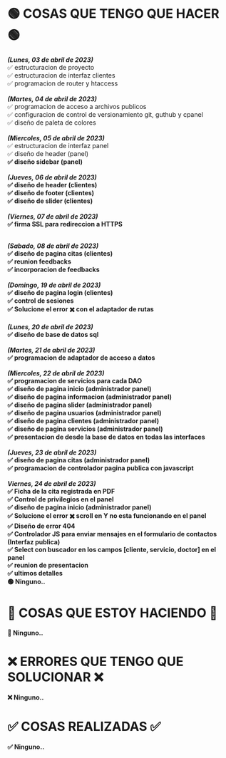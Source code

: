 # 🟢 COSAS QUE TENGO QUE HACER 🟢 <br>

<b><i>(Lunes, 03 de abril de 2023)</i></b><br>
✅ estructuracion de proyecto<br>
✅ estructuracion de interfaz clientes<br>
✅ programacion de router y htaccess<br>
<br>
<b><i>(Martes, 04 de abril de 2023)</i></b><br>
✅ programacion de acceso a archivos publicos<br>
✅ configuracion de control de versionamiento git, guthub y cpanel<br>
✅ diseño de paleta de colores<br>
<br>
<b><i>(Miercoles, 05 de abril de 2023)</i></b><br>
✅ estructuracion de interfaz panel<br>
✅ diseño de header (panel) <b><br>
✅ diseño sidebar (panel)<br>
<br>
<b><i>(Jueves, 06 de abril de 2023)</i></b><br>
✅ diseño de header (clientes)<br>
✅ diseño de footer (clientes) <br>
✅ diseño de slider (clientes)<br>
<br>
<b><i>(Viernes, 07 de abril de 2023)</i></b><br>
✅ firma SSL para redireccion a HTTPS <br>

<!-- ✅ diseño de pagina inicio (clientes) <br>
✅ diseño de pagina contactos (clientes) <br> -->
<br>
<b><i>(Sabado, 08 de abril de 2023)</i></b><br>
✅ diseño de pagina citas (clientes) <br>
✅ reunion feedbacks <br>
✅ incorporacion de feedbacks <br>
<br>
<b><i>(Domingo, 19 de abril de 2023)</i></b><br>
✅ diseño de pagina login (clientes) <br>
✅ control de sesiones <br>
✅ Solucione el error ✖️ con el adaptador de rutas<br>
<br>
<b><i>(Lunes, 20 de abril de 2023)</i></b><br>
✅ diseño de base de datos sql <br>
<br>
<b><i>(Martes, 21 de abril de 2023)</i></b><br>
✅ programacion de adaptador de acceso a datos <br>
<br>
<b><i>(Miercoles, 22 de abril de 2023)</i></b><br>
✅ programacion de servicios para cada DAO <br>
✅ diseño de pagina inicio (administrador panel) <br>
✅ diseño de pagina informacion (administrador panel) <br>
✅ diseño de pagina slider (administrador panel) <br>
✅ diseño de pagina usuarios (administrador panel) <br>
✅ diseño de pagina clientes (administrador panel) <br>
✅ diseño de pagina servicios (administrador panel) <br>
✅ presentacion de desde la base de datos en todas las interfaces <br>
<br>
<b><i>(Jueves, 23 de abril de 2023)</i></b><br>
✅ diseño de pagina citas (administrador panel) <br>
✅ programacion de controlador pagina publica con javascript <br>
<br>
<b><i>Viernes, 24 de abril de 2023)</i></b><br>
✅ Ficha de la cita registrada en PDF <br>
✅ Control de privilegios en el panel<br>
✅ diseño de pagina inicio (administrador panel) <br>
✅ Solucione el error ✖️ scroll en Y no esta funcionando en el panel<br>
✅ Diseño de error 404<br>
✅ Controlador JS para enviar mensajes en el formulario de contactos (Interfaz publica)<br>
✅ Select con buscador en los campos [cliente, servicio, doctor] en el panel <br>
✅ reunion de presentacion <br>
✅ ultimos detalles <br>
🟢 Ninguno..

# 🔴 COSAS QUE ESTOY HACIENDO 🔴

🔴 Ninguno..

# ❌ ERRORES QUE TENGO QUE SOLUCIONAR ❌

❌ Ninguno..

# ✅ COSAS REALIZADAS ✅

✅ Ninguno..
